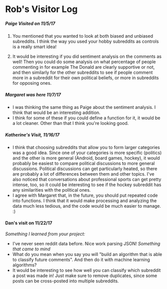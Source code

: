 # Rob's Visitor Log

##### Paige Visited on 11/5/17
1. You mentioned that you wanted to look at both biased and unbiased subreddits. I think the way you used your hobby subreddits as controls is a really smart idea!

2. It would be interesting if you did sentiment analysis on the comments as well! Then you could do some analysis on what percentage of people commenting in for example The Donald are clearly supportive or not, and then similarly for the other subreddits to see if people comment more in a subreddit for their own political beliefs, or more in subreddits for opposing ones.


##### Margaret was here 11/7/17
- I was thinking the same thing as Paige about the sentiment analysis. I think that would be an interesting addition.
- I think for some of these if you could define a function for it, it would be a lot cleaner. Other than that I think you're looking good.

##### Katherine's Visit, 11/16/17
- I think that choosing subreddits that allow you to form larger categories was a good idea. Since one of your categories is more specific (politics) and the other is more general (Android, board games, hockey), it would probably be easiest to compare political discussions to more general discussions. Political discussions can get particularly heated, so there are probably a lot of differences between them and other topics. I've also noticed that conversations about professional sports can get pretty intense, too, so it could be interesting to see if the hockey subreddit has any similarities with the political ones.
- I agree with Margaret that, in the future, you should put repeated code into functions. I think that it would make processing and analyzing the data much less tedious, and the code would be much easier to manage. :)

#### Dan's visit on 11/22/17
*Something I learned from your project:*  
- I've never seen reddit data before. Nice work parsing JSON!
*Something that came to mind*
- What do you mean when you say you will "build an algorithm that is able to classify future comments". And then do it with machine learning algorithms?
- It would be interesting to see how well you can classify which subreddit a post was made in! Just make sure to remove duplicates, since some posts can be cross-posted into multiple subreddits.
